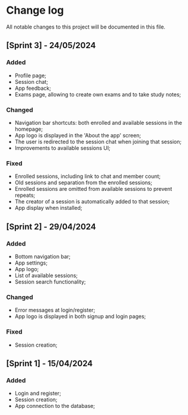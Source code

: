 # Change log
All notable changes to this project will be documented in this file.

## [Sprint 3] - 24/05/2024
### Added
- Profile page;
- Session chat;
- App feedback;
- Exams page, allowing to create own exams and to take study notes;

### Changed
- Navigation bar shortcuts: both enrolled and available sessions in the homepage;
- App logo is displayed in the 'About the app' screen;
- The user is redirected to the session chat when joining that session;
- Improvements to available sessions UI;

### Fixed
- Enrolled sessions, including link to chat and member count;
- Old sessions and separation from the enrolled sessions;
- Enrolled sessions are omitted from available sessions to prevent repeats;
- The creator of a session is automatically added to that session;
- App display when installed;

## [Sprint 2] - 29/04/2024
### Added
- Bottom navigation bar;
- App settings;
- App logo;
- List of available sessions;
- Session search functionality;

### Changed
- Error messages at login/register;
- App logo is displayed in both signup and login pages;

### Fixed
- Session creation;

## [Sprint 1] - 15/04/2024
### Added
- Login and register;
- Session creation;
- App connection to the database;
